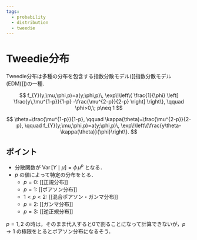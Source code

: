 ```yaml
---
tags:
  - probability
  - distribution
  - tweedie
---
```


# Tweedie分布

Tweedie分布は多種の分布を包含する指数分散モデル([[指数分散モデル (EDM)]])の一種．

$$
f_{Y}(y;\mu,\phi,p)=a(y;\phi,p)\,
\exp\!\left\{
  \frac{1}{\phi}
  \left[
    \frac{y\,\mu^{1-p}}{1-p}
    -\frac{\mu^{2-p}}{2-p}
  \right]
\right\},
\qquad
\phi>0,\; p\neq 1
$$

$$
\theta=\frac{\mu^{1-p}}{1-p},
\qquad
\kappa(\theta)=\frac{\mu^{2-p}}{2-p},
\qquad
f_{Y}(y;\mu,\phi,p)=a(y;\phi,p)\,
\exp\!\left\{\frac{y\theta-\kappa(\theta)}{\phi}\right\}.
$$
## ポイント
- 分散関数が $\operatorname{Var}[Y\mid\mu]=\phi\,\mu^{p}$ となる．
- $p$ の値によって特定の分布をとる． 
	- $p=0$: [[正規分布]]
	- $p=1$: [[ポアソン分布]]
	- $1 < p < 2$: [[混合ポアソン・ガンマ分布]]
	- $p=2$: [[ガンマ分布]]
	- $p=3$: [[逆正規分布]]

$p = 1,2$ の時は，そのまま代入すると0で割ることになって計算できないが，$p \rightarrow 1$ の極限をとるとポアソン分布になるそう．